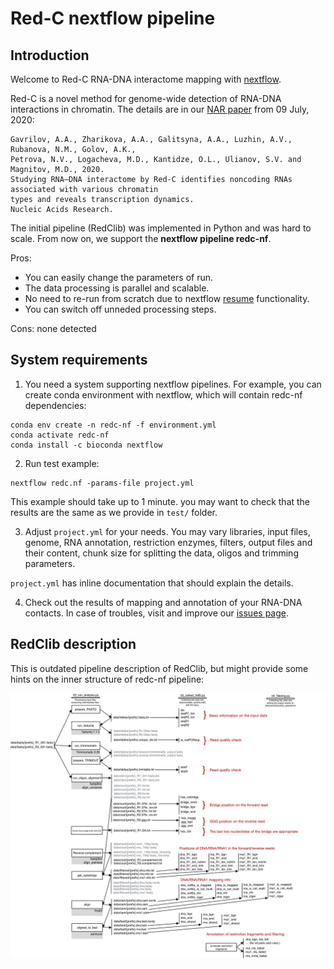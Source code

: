 # Red-C nextflow pipeline

## Introduction

Welcome to Red-C RNA-DNA interactome mapping with [nextflow](https://www.nextflow.io/).

Red-C is a novel method for genome-wide detection of RNA-DNA interactions in chromatin.
The details are in our [NAR paper](https://doi.org/10.1093/nar/gkaa457) from 09 July, 2020:

```
Gavrilov, A.A., Zharikova, A.A., Galitsyna, A.A., Luzhin, A.V., Rubanova, N.M., Golov, A.K., 
Petrova, N.V., Logacheva, M.D., Kantidze, O.L., Ulianov, S.V. and Magnitov, M.D., 2020. 
Studying RNA–DNA interactome by Red-C identifies noncoding RNAs associated with various chromatin 
types and reveals transcription dynamics. 
Nucleic Acids Research.
```

The initial pipeline (RedClib) was implemented in Python and was hard to scale. 
From now on, we support the **nextflow pipeline redc-nf**. 

Pros:
  - You can easily change the parameters of run. 
  - The data processing is parallel and scalable. 
  - No need to re-run from scratch due to nextflow [resume](https://www.nextflow.io/blog/2019/demystifying-nextflow-resume.html) functionality. 
  - You can switch off unneded processing steps. 

Cons: none detected

## System requirements

1. You need a system supporting nextflow pipelines. For example, you can create conda environment with nextflow, 
   which will contain redc-nf dependencies:

```
conda env create -n redc-nf -f environment.yml 
conda activate redc-nf
conda install -c bioconda nextflow
```
   
2. Run test example:

```
nextflow redc.nf -params-file project.yml
```

This example should take up to 1 minute. 
you may want to check that the results are the same as we provide in `test/` folder. 

3. Adjust `project.yml` for your needs. You may vary libraries, 
   input files, genome, RNA annotation, restriction enzymes, filters, 
   output files and their content, 
   chunk size for splitting the data, oligos and trimming parameters. 
   
`project.yml` has inline documentation that should explain the details. 

4. Check out the results of mapping and annotation of your RNA-DNA contacts. 
   In case of troubles, visit and improve our [issues page](https://github.com/agalitsyna/RedClib/issues).

## RedClib description

This is outdated pipeline description of RedClib, but might provide some hints on the inner 
structure of redc-nf pipeline: 

<img src="img/RedC_pipeline.png"
     alt="RedC pipeline information"
     style="float: left; margin-right: 10px;" />
